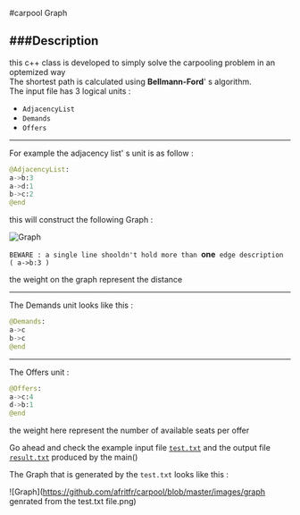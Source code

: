 #carpool Graph

###Description 
---
this c++ class is developed to simply solve the carpooling problem in an optemized way  
The shortest path is calculated using **Bellmann-Ford**' s algorithm.  
The input file has 3 logical units : 
  * `AdjacencyList` 
  * `Demands`
  * `Offers`
  
---
For example the adjacency list' s unit is as follow :
```python
@AdjacencyList:
a->b:3
a->d:1
b->c:2
@end
```

this will construct the following Graph :

![Graph](https://github.com/afritfr/carpool/blob/master/images/example.png)  

`BEWARE : a single line shooldn't hold more than `**one**` edge description ( a->b:3 )` 

the weight on the graph represent the distance

---
The Demands unit looks like this :  
```python
@Demands:
a->c
b->c
@end
```

---

The Offers unit :  
```python
@Offers:
a->c:4
d->b:1
@end
```

the weight here represent the number of available seats per offer

Go ahead and check the example input file [`test.txt`](https://github.com/afritfr/carpool/blob/master/test.txt) and the output file [`result.txt`](https://github.com/afritfr/carpool/blob/master/result.txt) produced by the main()   

The Graph that is generated by the `test.txt` looks like this :

![Graph](https://github.com/afritfr/carpool/blob/master/images/graph genrated from the test.txt file.png)


